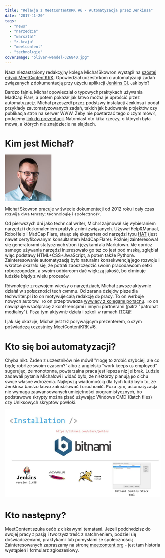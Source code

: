 ```yaml
---
title: "Relacja z MeetContentKRK #6 - Automatyzacja przez Jenkinsa"
date: "2017-11-20"
tags:
  - "news"
  - "narzedzia"
  - "warsztat"
  - "z-kraju"
  - "meetcontent"
  - "technologie"
coverImage: "oliver-wendel-326840.jpg"
---
```


Nasz niezastąpiony redakcyjny kolega Michał Skowron wystąpił na
[szóstej edycji MeetContentKRK](http://meetcontent.org/Michal-Skowron/).
Opowiedział uczestnikom o automatyzacji zadań związanych z dokumentacją przy
użyciu aplikacji [Jenkins CI](https://jenkins.io/). Jak było?

Bardzo fajnie. Michał opowiedział o typowych praktykach używania MadCap Flare, a
potem pokazał jak łatwo można je uprościć przez automatyzację. Michał przeszedł
przez podstawy instalacji Jenkinsa i podał przykłady zautomatyzowanych zadań,
takich jak budowanie projektów czy publikacja stron na serwer WWW. Żeby nie
powtarzać tego o czym mówił, podajemy
[link do prezentacji](https://www.slideshare.net/3diPoland/automate-documentation-publishing-with-jenkins-82095849).
Natomiast oto kilka rzeczy, o których była mowa, a których nie znajdziecie na
slajdach.

# Kim jest Michał?

[![](images/DSC6781-01-512x512-150x150.jpeg)](http://techwriter.pl/wp-content/uploads/2017/11/DSC6781-01-512x512.jpeg)

Michał Skowron pracuje w świecie dokumentacji od 2012 roku i cały czas rozwija
dwa tematy: technologię i społeczność.

Od pierwszych dni jako technical writer, Michał zajmował się wybieraniem
narzędzi i doskonaleniem praktyk z nimi związanych. Używał Help&Manual, RoboHelp
i MadCap Flare, stając się ekspertem od narzędzi typu
[HAT](https://en.wikipedia.org/wiki/Help_authoring_tool) (jest nawet
certyfikowanym konsultantem MadCap Flare). Później zainteresował się
generatorami statycznych stron i językami ala Markdown. Ale oprócz samego
używania narzędzi interesowało go też co jest pod maską, zgłębiał więc podstawy
HTML+CSS+JavaScript, a potem także Pythona. Zainteresowanie automatyzacją było
naturalną konsekwencją jego rozwoju i wkrótce okazało się, że potrafi
zaoszczędzić swoim pracodawcom setki roboczogodzin, a swoim odbiorcom dać
większą jakość, bo eliminuje ludzkie błędy z wielu procesów.

Równolegle z rozwojem wiedzy o narzędziach, Michał zawsze aktywnie działał w
społeczności tech commu. Od zarania dziejów pisze dla techwriter.pl i to on
motywuje całą redakcję do pracy. To on werbuje nowych autorów. To on
przeprowadza [wywiady z kolegami po fachu](http://techwriter.pl/tag/wywiad/). To
on nawiązuje współpracę z konferencjami i innymi partnerami (patrz "patronat
medialny"). Poza tym aktywnie działa i szkoli w ramach
[ITCQF](http://itcqf.org/).

I jak się okazuje, Michał jest też porywającym prezenterem, o czym poświadczą
uczestnicy MeetContentKRK #6.

# Kto się boi automatyzacji?

Chyba nikt. Żaden z uczestników nie mówił "mogę to zrobić szybciej, ale co będę
robił ze swoim czasem?" albo z angielska "work keeps us employed" sugerując, że
monotonna, powtarzalna praca jest lepsza niż jej brak. Ludzie zadawali pytania
Michałowi i widać było, że niektórzy planują po cichu swoje własne wdrożenia.
Najlepszą wiadomością dla tych ludzi było to, że Jenkinsa bardzo łatwo
zainstalować i uruchomić. Poza tym, automatyzacja nie wymaga zaawansowanych
umiejętności programistycznych, bo podstawowe skrypty można pisać używając
Windows CMD (Batch files) czy Uniksowych skryptów powłoki.

[![](images/automate-documentation-publishing-with-jenkins-27-1024-1024x576.jpg)](http://techwriter.pl/wp-content/uploads/2017/11/automate-documentation-publishing-with-jenkins-27-1024.jpg)

# Kto następny?

MeetContent szuka osób z ciekawymi tematami. Jeżeli podchodzisz do swojej pracy
z pasją i tworzysz treść z natchnieniem, podziel się doświadczeniami,
praktykami, lub pomysłami ze społecznością. Zainteresowanych zapraszamy na
stronę [meetcontent.org](http://meetcontent.org/) - jest tam historia wystąpień
i formularz zgłoszeniowy.
